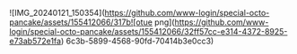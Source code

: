 ![IMG_20240121_150354](https://github.com/www-login/special-octo-pancake/assets/155412066/317b![otue png](https://github.com/www-login/special-octo-pancake/assets/155412066/32ff57cc-e314-4372-8925-e73ab572e1fa)
6c3b-5899-4568-90fd-70414b3e0cc3)
